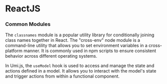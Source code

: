 # ReactJS

### Common Modules

The `classnames` module is a popular utility library for conditionally joining class names together in React. The "cross-env" node module is a command-line utility that allows you to set environment variables in a cross-platform manner. It is commonly used in npm scripts to ensure consistent behavior across different operating systems.

In Umi.js, the `useModel` hook is used to access and manage the state and actions defined in a model. It allows you to interact with the model's state and trigger actions from within a functional component.



